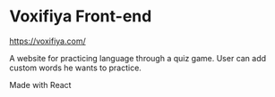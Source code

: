 # Voxifiya Front-end

https://voxifiya.com/

A website for practicing language through a quiz game.
User can add custom words he wants to practice.

Made with React
